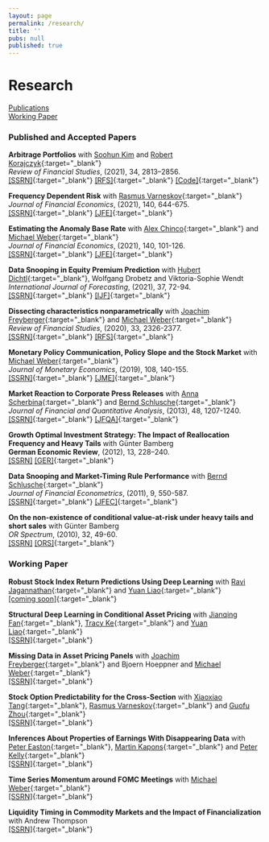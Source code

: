 ```yaml
---
layout: page
permalink: /research/
title: ''
pubs: null
published: true
---
```



<!-- Styles your button (this is a black square with white text) -->
<style>
  .back-to-top {
    background-color: #000000;
    color: #FFFFFF;
    opacity: 0;
    transition: opacity .6s ease-in-out;
    z-index: 999;
    position: fixed;
    right: 20px;
    bottom: 20px;
    width: 50px;
    height: 50px;
    box-sizing: border-box;
    border-radius: 0%;
  }

  a.back-to-top {
    font-weight: 1000;
    letter-spacing: 2px;
    font-size: 14px;
    text-transform: uppercase;
    text-align: center;
    line-height: 1.6;
    padding-left: 2px;
    padding-top: 14px;
  }

  .back-to-top:hover, .back-to-top:focus, .back-to-top:visited {
    color: #FFFFFF;
  }

  .back-to-top.show {
    opacity: 1;
  }
</style>

<!-- Adds the back to top link to your website -->
<a href="#" id="back-to-top" class="back-to-top" style="display: inline;">Top</a>

<!-- Fades in the button when you scroll down -->
<script>
  var link = document.getElementById("back-to-top");
  var amountScrolled = 250;

  window.addEventListener('scroll', function(e) {
      if ( window.pageYOffset > amountScrolled ) {
          link.classList.add('show');
      } else {
          link.className = 'back-to-top';
      }
  });  
<!-- Scrolls to Top -->
  link.addEventListener('click', function(e) {
      e.preventDefault();

      var distance = 0 - window.pageYOffset;
      var increments = distance/(500/16);
      function animateScroll() {
          window.scrollBy(0, increments);
          if (window.pageYOffset <= document.body.offsetTop) {
              clearInterval(runAnimation);
          }
      };
      // Loop the animation function
      var runAnimation = setInterval(animateScroll, 16);
  });
</script>


# Research

[Publications](#pubs) <br> [Working Paper](#wp)


### <a id="pubs"></a>Published and Accepted Papers ###


**Arbitrage Portfolios**  with [Soohun Kim](https://soohunkimi.github.io/myWebpage/) and [Robert Korajczyk](https://www.kellogg.northwestern.edu/faculty/directory/korajczyk_robert.aspx){:target="_blank"}  
_Review of Financial Studies_, (2021), 34, 2813–2856.  
[[SSRN]](https://papers.ssrn.com/sol3/papers.cfm?abstract_id=3263001){:target="_blank"}
[[RFS]](https://doi.org/10.1093/rfs/hhaa102){:target="_blank"}
[[Code]](https://github.com/aneuhierl/arbitrage-portfolios){:target="_blank"}

**Frequency Dependent Risk** 
with [Rasmus Varneskov](https://sites.google.com/site/rasmusvarneskov/home){:target="_blank"}  
_Journal of Financial Economics_, (2021), 140, 644-675.   
[[SSRN]](https://papers.ssrn.com/sol3/papers.cfm?abstract_id=3260167){:target="_blank"}
[[JFE]](https://doi.org/10.1016/j.jfineco.2021.01.007){:target="_blank"}

**Estimating the Anomaly Base Rate**  with [Alex Chinco](http://www.alexchinco.com/){:target="_blank"} and [Michael Weber](https://faculty.chicagobooth.edu/michael-weber/){:target="_blank"}  
_Journal of Financial Economics_, (2021), 140, 101-126.  
[[SSRN]](https://papers.ssrn.com/sol3/papers.cfm?abstract_id=3344499){:target="_blank"}
[[JFE]](https://doi.org/10.1016/j.jfineco.2020.12.003){:target="_blank"}

**Data Snooping in Equity Premium Prediction**  with [Hubert Dichtl](https://www.dichtl-research-consulting.de/?lang=en#home){:target="_blank"}, Wolfgang Drobetz and Viktoria-Sophie Wendt  
_International Journal of Forecasting_, (2021), 37, 72-94.    
[[SSRN]](https://papers.ssrn.com/sol3/papers.cfm?abstract_id=2972011){:target="_blank"}
[[IJF]](https://doi.org/10.1016/j.ijforecast.2020.03.002){:target="_blank"}

**Dissecting characteristics nonparametrically** with [Joachim Freyberger](https://sites.google.com/view/joachimfreyberger/home){:target="_blank"} and [Michael Weber](https://faculty.chicagobooth.edu/michael-weber/){:target="_blank"}  
_Review of Financial Studies_, (2020), 33, 2326-2377.  
[[SSRN]](https://papers.ssrn.com/sol3/papers.cfm?abstract_id=2820700){:target="_blank"} [[RFS]](https://doi.org/10.1093/rfs/hhz123){:target="_blank"}

**Monetary Policy Communication, Policy Slope and the Stock Market**  with [Michael Weber](https://faculty.chicagobooth.edu/michael-weber/){:target="_blank"}  
_Journal of Monetary Economics_, (2019), 108, 140-155.  
[[SSRN]](https://papers.ssrn.com/sol3/papers.cfm?abstract_id=2748290){:target="_blank"} [[JME]](https://doi.org/10.1016/j.jmoneco.2019.08.005){:target="_blank"}

**Market Reaction to Corporate Press Releases**   with [Anna Scherbina](http://people.brandeis.edu/~ascherbina/index.html){:target="_blank"} and [Bernd Schlusche](https://sites.google.com/site/schlusche/home){:target="_blank"}  
_Journal of Financial and Quantitative Analysis_, (2013), 48, 1207-1240.  
[[SSRN]](https://papers.ssrn.com/sol3/papers.cfm?abstract_id=1556532){:target="_blank"} [[JFQA]](https://doi.org/10.1017/S002210901300046X){:target="_blank"}

**Growth Optimal Investment Strategy: The Impact of Reallocation Frequency and Heavy Tails**  with Günter Bamberg  
__German Economic Review__, (2012), 13, 228–240.  
[[SSRN]]() [[GER]](https://doi.org/10.1111/j.1468-0475.2011.00553.x){:target="_blank"}

**Data Snooping and Market-Timing Rule Performance**  with [Bernd Schlusche](https://sites.google.com/site/schlusche/home){:target="_blank"}  
_Journal of Financial Econometrics_, (2011), 9, 550-587.  
[[SSRN]](https://papers.ssrn.com/sol3/papers.cfm?abstract_id=1343896){:target="_blank"} [[JFEC]](https://doi.org/10.1093/jjfinec/nbq032){:target="_blank"}

**On the non-existence of conditional value-at-risk under heavy tails and short sales**  with Günter Bamberg  
_OR Spectrum_, (2010), 32, 49-60.  
[[SSRN]]() [[ORS]](https://doi.org/10.1007/s00291-008-0138-3){:target="_blank"}


### <a id="wp"></a>Working Paper ###

**Robust Stock Index Return Predictions Using Deep Learning**  with [Ravi Jagannathan]([https://fan.princeton.edu](https://www.kellogg.northwestern.edu/faculty/directory/jagannathan_ravi.aspx)){:target="_blank"} and [Yuan Liao](https://econweb.rutgers.edu/yl1114/){:target="_blank"}  
[[coming soon]](https://www.ssrn.com){:target="_blank"}

**Structural Deep Learning in Conditional Asset Pricing**  with [Jianqing Fan](https://fan.princeton.edu){:target="_blank"}, [Tracy Ke](http://zke.fas.harvard.edu/index.html){:target="_blank"} and [Yuan Liao](https://econweb.rutgers.edu/yl1114/){:target="_blank"}  
[[SSRN]](https://papers.ssrn.com/sol3/papers.cfm?abstract_id=4117882){:target="_blank"}
  
**Missing Data in Asset Pricing Panels** with [Joachim Freyberger](https://sites.google.com/view/joachimfreyberger/home){:target="_blank"} and Bjoern Hoeppner and [Michael Weber](https://faculty.chicagobooth.edu/michael-weber/){:target="_blank"}  
[[SSRN]](https://papers.ssrn.com/sol3/papers.cfm?abstract_id=3932438){:target="_blank"}

**Stock Option Predictability for the Cross-Section**  with [Xiaoxiao Tang](https://sites.google.com/view/xiaoxiaotang-homepage){:target="_blank"}, [Rasmus Varneskov](https://sites.google.com/site/rasmusvarneskov/home){:target="_blank"} and [Guofu Zhou](http://apps.olin.wustl.edu/faculty/zhou/){:target="_blank"}   
[[SSRN]](https://papers.ssrn.com/sol3/papers.cfm?abstract_id=3795486){:target="_blank"}

**Inferences About Properties of Earnings With Disappearing Data**  with [Peter Easton](https://mendoza.nd.edu/mendoza-directory/profile/?slug=peter-easton){:target="_blank"}, [Martin Kapons](https://research.tilburguniversity.edu/en/persons/martin-kapons){:target="_blank"} and [Peter Kelly](https://sites.google.com/a/alumni.nd.edu/peter/research){:target="_blank"}  
[[SSRN]](https://papers.ssrn.com/sol3/papers.cfm?abstract_id=3040354){:target="_blank"}

**Time Series Momentum around FOMC Meetings**  with [Michael Weber](https://faculty.chicagobooth.edu/michael-weber/){:target="_blank"}  
[[SSRN]](https://papers.ssrn.com/sol3/papers.cfm?abstract_id=3030126){:target="_blank"}

**Liquidity Timing in Commodity Markets and the Impact of Financialization**  with Andrew Thompson  
[[SSRN]](https://papers.ssrn.com/sol3/papers.cfm?abstract_id=2682698){:target="_blank"}
